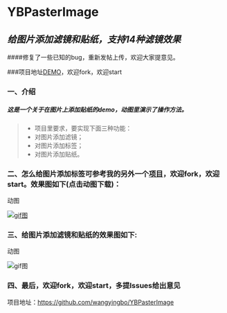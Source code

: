 # YBPasterImage
## ***给图片添加滤镜和贴纸，支持14种滤镜效果***

####修复了一些已知的bug，重新发帖上传，欢迎大家提意见。

###项目地址[DEMO](https://github.com/wangyingbo/YBPasterImage)，欢迎fork，欢迎start


### 一、介绍
##### 这是一个关于在图片上添加贴纸的demo，动图里演示了操作方法。

>+ 项目里要求，要实现下面三种功能：
>+ 对图片添加滤镜；
>+ 对图片添加标签；
>+ 对图片添加贴纸。

### 二、怎么给图片添加标签可参考我的另外一个[项目](https://github.com/wangyingbo/YBTagViewLib)，欢迎fork，欢迎start。效果图如下(点击动图下载)：

动图

[![gif图](https://raw.githubusercontent.com/wangyingbo/YBTagViewLib/master/gif.gif)](https://github.com/wangyingbo/YBTagViewLib/archive/master.zip)


### 三、给图片添加滤镜和贴纸的效果图如下:

动图

![gif图](https://raw.githubusercontent.com/wangyingbo/YBPasterImage/master/gif.gif)

### 四、最后，欢迎fork，欢迎start，多提Issues给出意见
项目地址：https://github.com/wangyingbo/YBPasterImage





